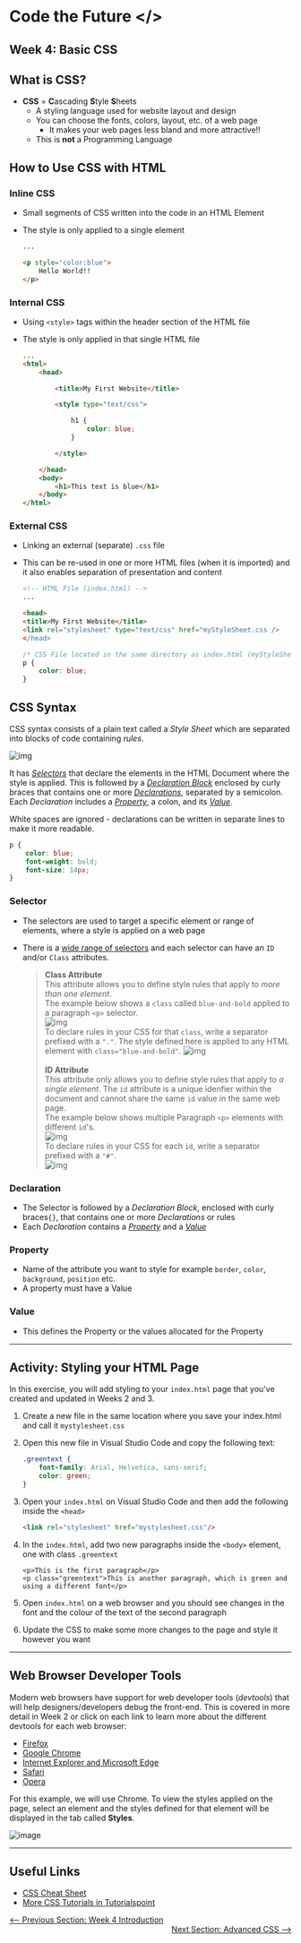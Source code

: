 # Code the Future </>

## Week 4: Basic CSS
## What is CSS?

* **CSS** = **C**ascading **S**tyle **S**heets
    * A styling language used for website layout and design
    * You can choose the fonts, colors, layout, etc. of a web page
        * It makes your web pages less bland and more attractive!!
    * This is **not** a Programming Language

## How to Use CSS with HTML

### Inline CSS
* Small segments of CSS written into the code in an HTML Element
* The style is only applied to a single element

    ``` html
    ...

    <p style="color:blue">
        Hello World!!
    </p>
    ```

### Internal CSS
* Using `<style>` tags within the header section of the HTML file
* The style is only applied in that single HTML file
      
    ```html
    ...
    <html>
        <head>

            <title>My First Website</title>

            <style type="text/css">

                h1 {
                    color: blue;
                }

            </style>

        </head>
        <body>
            <h1>This text is blue</h1>
        </body>
    </html>
    ```

### External CSS
* Linking an external (separate) `.css` file
* This can be re-used in one or more HTML files (when it is imported)  and it also enables separation of presentation and content
    
    ```html
    <!-- HTML File (index.html) -->
    ...

    <head>
    <title>My First Website</title>
    <link rel="stylesheet" type="text/css" href="myStyleSheet.css />
    </head>
    ```
      
    ```css
    /* CSS File located in the same directory as index.html (myStyleSheet.css) */
    p {
        color: blue;
    }
    ```

## CSS Syntax

CSS syntax consists of a plain text called a *Style Sheet* which are separated into blocks of code containing *rules*.

![img](../images/week4/css_format.png)

It has [*Selectors*](#selector) that declare the elements in the HTML Document where the style is applied. This is followed by a [*Declaration Block*](#declaration) enclosed by curly braces that contains one or more [*Declarations*](#declaration), separated by a semicolon. Each *Declaration* includes a [*Property*](#property), a colon, and its [*Value*](#value).

White spaces are ignored - declarations can be written in separate lines to make it more readable.

```css
p { 
    color: blue;
    font-weight: bold;
    font-size: 14px;
}
```

### Selector

* The selectors are used to target a specific element or range of elements, where a style is applied on a web page 
* There is a [wide range of selectors](../02-Advanced_CSS/README.md/#css-selectors-advanced) and each selector can have an `ID` and/or `Class` attributes.

    > **Class Attribute** <br/>
    This attribute allows you to define style rules that apply to *more than one element*.<br/>
    The example below shows a `class` called `blue-and-bold` applied to a paragraph `<p>` selector. <br/>
    ![img](../images/week4/class_separator_html.png)<br/>
    To declare rules in your CSS for that `class`, write a separator prefixed with a `"."`. The style defined here is applied to any HTML element with `class="blue-and-bold"`.
    ![img](../images/week4/class_separator_css.png)
    <br/><br/>
    **ID Attribute** <br/>
    This attribute only allows you to define style rules that apply to *a single element*. The `id` attribute is a unique idenfier within the document and cannot share the same `id` value in the same web page.<br/>
    The example below shows multiple Paragraph `<p>` elements with different `id`'s. <br/>
    ![img](../images/week4/id_separator_html.png)<br/>
    To declare rules in your CSS for each `id`, write a separator prefixed with a `"#"`.<br/>
    ![img](../images/week4/id_separator_css.png)<br/>

### Declaration

* The Selector is followed by a *Declaration Block*, enclosed with curly braces`{}`, that contains one or more *Declarations* or rules
* Each *Declaration* contains a [*Property*](#Property) and a [*Value*](#Value)

### Property

* Name of the attribute you want to style for example `border`, `color`, `background`, `position` etc.
* A property must have a Value

### Value

* This defines the Property or the values allocated for the Property

---

## Activity: Styling your HTML Page

In this exercise, you will add styling to your `index.html` page that you've created and updated in Weeks 2 and 3.  

1. Create a new file in the same location where you save your index.html and call it `mystylesheet.css`
2. Open this new file in Visual Studio Code and copy the following text:

    ```css
    .greentext {
        font-family: Arial, Helvetica, sans-serif;
        color: green;
    }
    ```
3. Open your `index.html` on Visual Studio Code and then add the following inside the `<head>`

    ```html
    <link rel="stylesheet" href="mystylesheet.css"/>
    ```
4. In the `index.html`, add two new paragraphs inside the `<body>` element, one with class `.greentext`
    ```
    <p>This is the first paragraph</p>
    <p class="greentext">This is another paragraph, which is green and using a different font</p>
    ```
5. Open `index.html` on a web browser and you should see changes in the font and the colour of the text of the second paragraph
6. Update the CSS to make some more changes to the page and style it however you want

---

## Web Browser Developer Tools

Modern web browsers have support for web developer tools (*devtools*) that will help designers/developers debug the front-end. This is covered in more detail in Week 2 or click on each link to learn more about the different devtools for each web browser: 

* [Firefox](https://developer.mozilla.org/en-US/docs/Tools)
* [Google Chrome](https://developer.chrome.com/docs/devtools/)
* [Internet Explorer and Microsoft Edge](https://docs.microsoft.com/en-us/previous-versions/windows/desktop/legacy/hh968260(v=vs.85))
* [Safari](https://support.apple.com/en-gb/guide/safari/sfri20948/mac)
* [Opera](https://dev.opera.com/extensions/dev-tools/)

For this example, we will use Chrome. To view the styles applied on the page, select an element and the styles defined for that element will be displayed in the tab called **Styles**.

![image](../images/week4/css_devtools.png)

---

## Useful Links

* [CSS Cheat Sheet](https://htmlcheatsheet.com/css/)
* [More CSS Tutorials in Tutorialspoint](https://www.tutorialspoint.com/css/index.htm)


<div style="width: 100%">
<a href='README.md'><-- Previous Section: Week 4 Introduction</a>
<div align="right"><a href='advanced_css.md'>Next Section: Advanced CSS --></a></div>
</div>